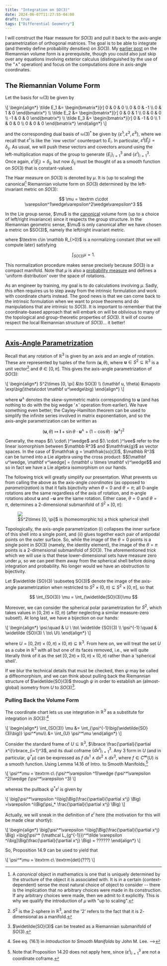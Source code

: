 ```yaml
---
title: "Integration on SO(3)"
date: 2024-06-07T11:27:55-04:00
draft: true
tags: ["Differential Geometry"]
---
```


I will construct the Haar measure for $SO(3)$ and pull it back to the axis-angle parametrization of orthogonal matrices. The goal is to be able to integrate (and thereby define probability densities) on $SO(3)$.
My [earlier post](/posts/lie-groups_calculus) on the Riemannian volume form is a prerequisite, though you could also just skip over any equations involving exterior calculus (distinguished by the use of the "$\wedge$" operation) and focus on the computations done in axis-angle coordinates.

## The Riemannian Volume Form 
Let the basis for $\mathfrak{so}(3)$ be given by 

<p>
\[
\begin{align*}
\tilde E_1 &= \begin{bmatrix*}[r] 0 & 0 & 0 \\ 0 & 0 & -1 \\ 0 & 1 & 0 
\end{bmatrix*} \\
\tilde E_2 &= \begin{bmatrix*}[r] 0 & 0 & 1 \\ 0 & 0 & 0 \\ -1 & 0 & 0 
\end{bmatrix*} \\
\tilde E_3 &= \begin{bmatrix*}[r] 0 & -1 & 0 \\ 1 & 0 & 0 \\ 0 & 0 & 0 
\end{bmatrix*}
\end{align*}
\]
</p>

and the corresponding dual basis of $\mathfrak{so}(3)^*$ be given by $\lbrace \tilde \varepsilon^1, \tilde  \varepsilon^2, \tilde  \varepsilon^3\rbrace$, where we recall that $\tilde \varepsilon^i$ is like the `row vector' counterpart to $E_i$. In particular, $\tilde \varepsilon^i(\tilde E_j) = \delta_{ij}$. As usual, we will push these vectors and covectors around using the left-multiplication maps of the group to generate $\lbrace E_i\rbrace_{i=1}^3$ and $\lbrace \varepsilon^i\rbrace_{i=1}^3$. Once again, $\varepsilon^i(E_j) = \delta_{ij}$, but now $\delta_{ij}$ must be thought of as a smooth function on $SO(3)$ that is constant-valued.

The Haar measure on $SO(3)$ is denoted by $\mu$. It is (up to scaling) the canonical[^canonical] Riemannian volume form on $SO(3)$ determined by the left-invariant metric on $SO(3)$:

$$
\mu = \textrm c\cdot \varepsilon^1\wedge\varepsilon^2\wedge\varepsilon^3
$$

[^canonical]: A *canonical* object in mathematics is one that is uniquely determined by the structure of the object it is associated with. It is in a certain (context-dependent) sense the most natural choice of object to consider -- there is the implication that no arbitrary choices were made in its construction. If any arbitrary choices were made, then we admit to it explicitly. This is why we qualify the introduction of $\mu$ with "up to scaling".

<aside class=aside-right>
In the Lie group sense, $\mu$ is the <span id="fnref:1"><a href="#fn:1" class="footnote-ref accented" role="doc-noteref">canonical</a></span> volume form (up to a choice of left/right invariance) since it respects the group structure. In the Riemannian geometric sense, $\mu$ is only canonical after we have chosen a metric on $SO(3)$, namely the left/right invariant metric.
</aside>

where $\textrm c\in \mathbb R_{>0}$ is a normalizing constant (that we will compute later) satisfying 

$$
\int_{SO(3)}\mu = 1.
$$

This normalization procedure makes sense precisely because $SO(3)$ is a compact manifold. Note that $\mu$ is also a [probability measure](https://en.wikipedia.org/wiki/Probability_measure) and defines a 'uniform distribution' over the space of rotations.

As an engineer by training, my goal is to do calculations involving $\mu$. Sadly, this often requires us to step away from the intrinsic formulation and work with coordinate charts instead. The good news is that we can come back to the intrinsic formulation when we want to prove theorems and do manipulations that are intrinsic to $SO(3)$. It is important to remember that the coordinate-based approach that will embark on will be oblivious to many of the topological and group-theoretic properties of $SO(3)$. It will of course respect the local Riemannian structure of $SO(3)$... it better!

---

## [Axis-Angle Parametrization](https://en.wikipedia.org/wiki/Axis–angle_representation)

Recall that any rotation of $\mathbb R^3$ is given by an axis and an angle of rotation. These are represented by tuples of the form $(\mathbf u, \theta)$, where $\mathbf u\in S^2\subseteq \mathbb R^3$ is a unit vector[^s2] and $\theta\in [0, \pi]$. This gives the axis-angle parametrization of $SO(3)$:

[^s2]: $S^2$ is the $2$-sphere in $\mathbb R^3$, and the '$2$' refers to the fact that it is $2$-dimensional as a manifold.

<p>
\[
   \begin{align*}
   S^2\times [0, \pi] &\to SO(3) \\
   (\mathbf u, \theta) &\mapsto \exp\big(\theta\cdot \mathbf u^\wedge\big)
    \end{align*}
\]
</p>

where $\mathbf u^\wedge$ denotes the skew-symmetric matrix corresponding to $\mathbf u$ (and has nothing to do with the big wedge '$\wedge$' operation from earlier). We have something even better; the Cayley-Hamilton theorem can be used to simplify the infinite series involved in matrix exponentiation, and so the axis-angle parametrization can be written as

$$
(\mathbf u, \theta) \mapsto \mathbf I + \sin\theta\cdot \mathbf u^\wedge + (1-\cos\theta)\cdot (\mathbf u^\wedge)^2
$$

<aside class=aside-right>
Generally, the maps $(\ \cdot\ )^\wedge$ and $(\ \cdot\ )^\vee$ refer to the linear isomorphism between $\mathbb R^3$ and $\mathfrak{g}$ as vector spaces. In the case of $\mathfrak g = \mathfrak{so}(3)$, $\mathbb R^3$ can be turned into a Lie algebra using the cross product: $$[\mathbf u^\wedge, \mathbf v^\wedge] = (\mathbf u \times \mathbf v)^\wedge$$
and so in fact we have a Lie algebra isomorphism on our hands.
</aside>

The following trick will greatly simplify our presentation. What prevents us from calling the above as the axis-angle *coordinates* (as opposed to *parametrization*) is that it fails bijectivity when $\theta = 0$ and $\theta = \pi$; all $0$-angle rotations are the same regardless of the axis of rotation, and $\pi$-angle rotations about $\mathbf u$ and $-\mathbf u$ are the same rotation. Either case, $\theta = 0$ and $\theta = \pi$, determines a $2$-dimensional submanifold of $S^2\times [0, \pi]$: 

<figure class=invertible style="max-width: 100%;">
<img src=/post-images/lie_groups/so3.png>
<figcaption>$S^2\times [0, \pi]$ is (homeomorphic to) a thick spherical shell</figcaption>
</figure>

Topologically, the axis-angle parametrization (i) collapses the inner surface of this shell into a single point, and (ii) glues together each pair of antipodal points on the outer surface.
So, while the image of the $\theta = 0$ points is a single point in $SO(3)$ (namely, the identity element), the image of the $\theta = \pi$ points is a $2$-dimensional submanifold of $SO(3)$. 
The aforementioned *trick* which we will use is that these lower-dimensional sets have measure zero under $\mu$, so we can peel them away from the spherical shell before doing integration and probability. No longer would we have an obstruction to bijectivity.

Let $\widetilde {SO}(3) \subseteq SO(3)$ denote the image of the axis-angle parametrization when restricted to $S^2\times (0, \pi) \subseteq S^2\times [0, \pi]$, so that 

$$
\int_{SO(3)} \mu = \int_{\widetilde{SO}(3)}\mu 
$$

Moreover, we can consider the spherical polar parametrization for $S^2$, which takes values in $[0,2 \pi) \times (0, \pi)$ (after neglecting a similar measure-zero subset!).
At long last, we have a bijection on our hands:

<p>
\[
\begin{align*}
\psi:\quad & U \ \to\  \widetilde {SO}(3) \\
\psi^{-1}:\quad &  \widetilde {SO}(3) \ \to\   U\\
\end{align*}
\]
</p>

where $U = [0, 2\pi)\times(0, \pi)\times (0, \pi) \subseteq \mathbb R^3$. From here on, we will treat the set $U$ as a cube in $\mathbb R^3$ with all but one of its faces removed, i.e., we will quite literally think of it as the set $[0, 2\pi)\times(0, \pi)\times (0, \pi)$ rather than a 'spherical shell'.

If we blur the technical details that must be checked, then $\psi$ may be called a diffeomorphism, and we can think about pulling back the Riemannian structure of $\widetilde{SO}(3)$ through $\psi$ in order to establish an (almost-global) isometry from $U$ to $SO(3)$[^submanifold].

[^submanifold]: $\widetilde{SO}(3)$ can be treated as a Riemannian submanifold of $SO(3)$.

### Pulling Back the Volume Form

The coordinate chart lets us use integration in $\mathbb R^3$ as a substitute for integration in $SO(3)$:[^ism_1]

<p>
\[
\begin{align*}
\int_{SO(3)} \mu &=  \int_{\psi^{-1}\big(\widetilde{SO}(3)\big)} \psi^*\mu\\
&= \int_{U} \psi^*\mu 
\end{align*}
\]
</p>

Consider the standard frame of $U\subseteq \mathbb R^3$, $\lbrace \frac{\partial}{\partial x^i}\rbrace_{i=1}^3$, and its dual coframe $\lbrace dx^i\rbrace_{i=1}^3$.
Any $3$ form in $U$ (and in particular, $\psi^*\mu$) can be expressed as $f\ dx^1 \wedge dx^2 \wedge dx^3$, where $f\in C^\infty(U)$ is a smooth function. Using Lemma 14.16 of Intro. to Smooth Manifolds,[^prop]

[^prop]: Note that Proposition 14.20 does not apply here, since $(\varepsilon^i)_{i=1}^3$ are not a coordinate coframe.

<p>
\[
\psi^*\mu = \textrm c\ (\psi^*\varepsilon ^1)\wedge (\psi^*\varepsilon ^2)\wedge (\psi^*\varepsilon ^3)
\]
</p>

whereas the pullback $\psi^*\varepsilon ^i$ is given by

<p>
\[
    \big[\psi^*\varepsilon ^i\big]\Big(\frac{\partial}{\partial x^j} \Big) 
    =\varepsilon ^i\Big(\psi_* \frac{\partial}{\partial x^j} \Big)
    \]
    </p>

Actually, we will sneak in the definition of $\varepsilon^i$ here (the motivation for this will be made clear shortly):

<p>
\[
    \begin{align*}
    \big[\psi^*\varepsilon ^i\big]\Big(\frac{\partial}{\partial x^j} \Big) 
    =\big[\psi^* (\mathcal L_{g^{-1}})^*\tilde \varepsilon ^i\big]\Big(\frac{\partial}{\partial x^j} \Big) 
    =
   ??????
   \end{align*}
\]
</p>

So, Proposition 14.9 can be used to yield that

<p>
\[
    \psi^*\mu = \textrm c\ \textrm{det}(???)
    \]
    </p>

[^ism_1]: See eq. ($16.1$) in *Introduction to Smooth Manifolds* by John M. Lee. -->